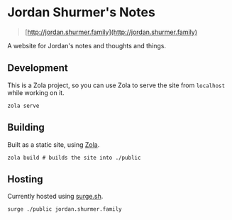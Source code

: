 Jordan Shurmer's Notes
======================

> [http://jordan.shurmer.family](http://jordan.shurmer.family)

A website for Jordan's notes and thoughts and things.

Development
-----------

This is a Zola project, so you can use Zola to serve the site from `localhost` while working on it.

```
zola serve
```

Building
--------

Built as a static site, using [Zola](https://www.getzola.org).

```
zola build # builds the site into ./public
```


Hosting
-------

Currently hosted using [surge.sh](https://surge.sh).

```
surge ./public jordan.shurmer.family
```


